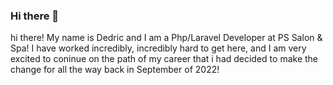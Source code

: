 ### Hi there 👋

<!--
**dwillisaac/dwillisaac** is a ✨ _special_ ✨ repository because its `README.md` (this file) appears on your GitHub profile.

Here are some ideas to get you started:

- 🔭 I’m currently working on ...
- 🌱 I’m currently learning ...
- 👯 I’m looking to collaborate on ...
- 🤔 I’m looking for help with ...
- 💬 Ask me about ...
- 📫 How to reach me: ...
- 😄 Pronouns: ...
- ⚡ Fun fact: ...
-->
hi there! My name is Dedric and I am a Php/Laravel Developer at PS Salon & Spa! I have worked incredibly, incredibly hard to get here, and I am very excited to coninue on the path of my career that i had decided to make the change for all the way back in September of 2022!
